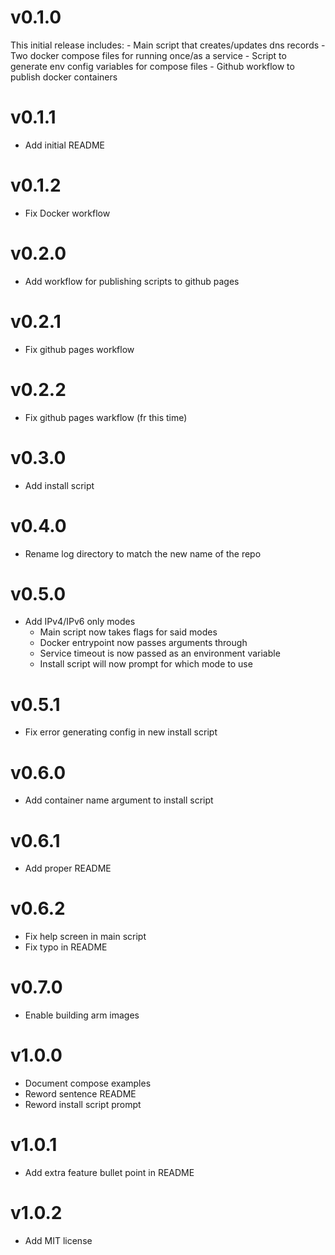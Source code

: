 # v0.1.0
This initial release includes:
    - Main script that creates/updates dns records
    - Two docker compose files for running once/as a service
    - Script to generate env config variables for compose files
    - Github workflow to publish docker containers

# v0.1.1
* Add initial README

# v0.1.2
* Fix Docker workflow

# v0.2.0
* Add workflow for publishing scripts to github pages

# v0.2.1
* Fix github pages workflow

# v0.2.2
* Fix github pages warkflow (fr this time)

# v0.3.0
* Add install script

# v0.4.0
* Rename log directory to match the new name of the repo

# v0.5.0
* Add IPv4/IPv6 only modes
    - Main script now takes flags for said modes
    - Docker entrypoint now passes arguments through
    - Service timeout is now passed as an environment variable
    - Install script will now prompt for which mode to use

# v0.5.1
* Fix error generating config in new install script

# v0.6.0
* Add container name argument to install script

# v0.6.1
* Add proper README

# v0.6.2
* Fix help screen in main script
* Fix typo in README

# v0.7.0
* Enable building arm images

# v1.0.0
* Document compose examples
* Reword sentence README
* Reword install script prompt

# v1.0.1
* Add extra feature bullet point in README

# v1.0.2
* Add MIT license
